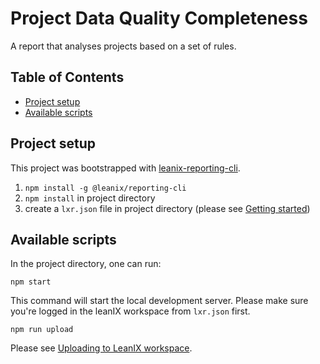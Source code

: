 # Project Data Quality Completeness

A report that analyses projects based on a set of rules.

## Table of Contents

- [Project setup](#project-setup)
- [Available scripts](#available-scripts)

## Project setup

This project was bootstrapped with [leanix-reporting-cli](https://github.com/leanix/leanix-reporting-cli).

1. `npm install -g @leanix/reporting-cli`
1. `npm install` in project directory
1. create a `lxr.json` file in project directory (please see [Getting started](https://github.com/leanix/leanix-reporting-cli#getting-started))

## Available scripts

In the project directory, one can run:

`npm start`

This command will start the local development server. Please make sure you're logged in the leanIX workspace from `lxr.json` first.

`npm run upload`

Please see [Uploading to LeanIX workspace](https://github.com/leanix/leanix-reporting-cli#uploading-to-leanix-workspace).
